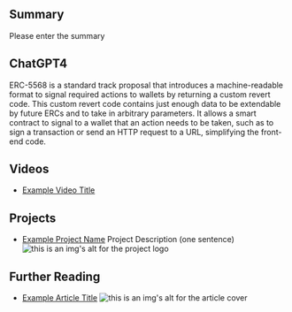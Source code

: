 ## Summary

Please enter the summary

## ChatGPT4

ERC-5568 is a standard track proposal that introduces a machine-readable format to signal required actions to wallets by returning a custom revert code. This custom revert code contains just enough data to be extendable by future ERCs and to take in arbitrary parameters. It allows a smart contract to signal to a wallet that an action needs to be taken, such as to sign a transaction or send an HTTP request to a URL, simplifying the front-end code.

## Videos

- [Example Video Title](https://www.youtube.com/watch?v=TDGq4aeevgY)

## Projects

- [Example Project Name](https://xxxx.xxx/xxxxx) Project Description (one sentence) ![this is an img's alt for the project logo](https://xxxx.xxx/project-logo.xxx)

## Further Reading

- [Example Article Title](https://xxxx.xxx/xxxxx) ![this is an img's alt for the article cover](https://xxxx.xxx/article-cover.xxx)
